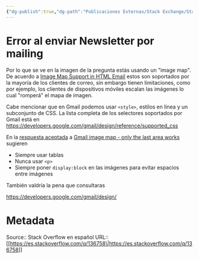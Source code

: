 ```yaml
---
{"dg-publish":true,"dg-path":"Publicaciones Externas/Stack Exchange/Stack Overflow en español/es.stackoverflow.com-136758.md","permalink":"/publicaciones-externas/stack-exchange/stack-overflow-en-espanol/es-stackoverflow-com-136758/","title":"Error al enviar Newsletter por mailing","hide":true,"noteIcon":"default","created":"2024-04-03T12:49:10.592-06:00","updated":"2024-04-05T16:43:52.981-06:00"}
---
```


# Error al enviar Newsletter por mailing

Por lo que se ve en la imagen de la pregunta estás usando un "image map". De acuerdo a [Image Map Support in HTML Email](https://www.emailonacid.com/blog/article/email-development/image-map-support-in-html-email) estos son soportados por la mayoría de los clientes de correo, sin embargo tienen limitaciones, como por ejemplo, los clientes de dispositivos móviles escalan las imágenes lo cual "romperá" el mapa de imagen. 

Cabe mencionar que en Gmail podemos usar `<style>`, estilos en línea y un subconjunto de CSS. La lista completa de los selectores soportados por Gmail está en https://developers.google.com/gmail/design/reference/supported_css

En la [respuesta aceptada](https://stackoverflow.com/a/8243403/1595451) a [Gmail image map - only the last area works](https://stackoverflow.com/q/8243291/1595451) sugieren

- Siempre usar tablas
- Nunca usar `<p>`
- Siempre poner `display:block` en las imágenes para evitar espacios entre imágenes

También valdría la pena que consultaras

https://developers.google.com/gmail/design/

# Metadata
Source:: Stack Overflow en español
URL:: [[https://es.stackoverflow.com/q/136758\|https://es.stackoverflow.com/q/136758]]

